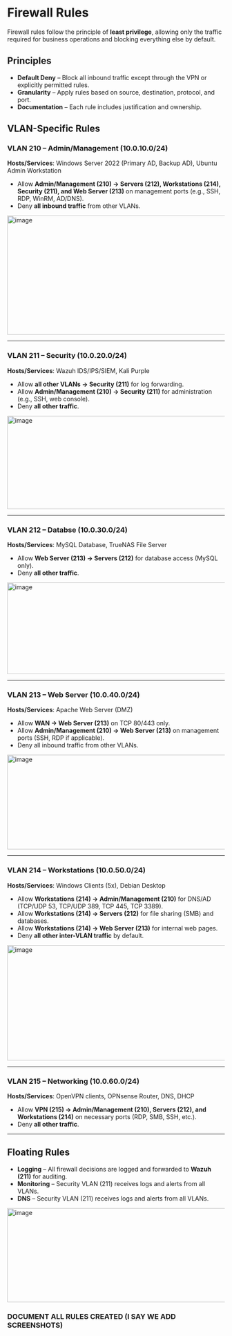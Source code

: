# Firewall Rules

Firewall rules follow the principle of **least privilege**, allowing only the traffic required for business operations and blocking everything else by default.

## Principles
- **Default Deny** – Block all inbound traffic except through the VPN or explicitly permitted rules.  
- **Granularity** – Apply rules based on source, destination, protocol, and port.  
- **Documentation** – Each rule includes justification and ownership.  

## VLAN-Specific Rules

### VLAN 210 – Admin/Management (10.0.10.0/24)
**Hosts/Services**: Windows Server 2022 (Primary AD, Backup AD), Ubuntu Admin Workstation  
- Allow **Admin/Management (210) → Servers (212), Workstations (214), Security (211), and Web Server (213)** on management ports (e.g., SSH, RDP, WinRM, AD/DNS).  
- Deny **all inbound traffic** from other VLANs.
<img width="512" height="276" alt="image" src="https://github.com/user-attachments/assets/1bf37786-f48f-4a2a-9b89-e797613ab6dc" />


---

### VLAN 211 – Security (10.0.20.0/24)
**Hosts/Services**: Wazuh IDS/IPS/SIEM, Kali Purple  
- Allow **all other VLANs → Security (211)** for log forwarding.  
- Allow **Admin/Management (210) → Security (211)** for administration (e.g., SSH, web console).  
- Deny **all other traffic**.
<img width="518" height="216" alt="image" src="https://github.com/user-attachments/assets/2ac7544d-bf2d-4c7d-b6d4-5b61aa8f6908" />


---

### VLAN 212 – Databse (10.0.30.0/24)
**Hosts/Services**: MySQL Database, TrueNAS File Server   
- Allow **Web Server (213) → Servers (212)** for database access (MySQL only).  
- Deny **all other traffic**.
<img width="515" height="212" alt="image" src="https://github.com/user-attachments/assets/2e985843-347d-4012-8e68-89f41400fd9e" />


---

### VLAN 213 – Web Server (10.0.40.0/24)
**Hosts/Services**: Apache Web Server (DMZ)  
- Allow **WAN → Web Server (213)** on TCP 80/443 only.  
- Allow **Admin/Management (210) → Web Server (213)** on management ports (SSH, RDP if applicable).  
- Deny all inbound traffic from other VLANs.
<img width="514" height="219" alt="image" src="https://github.com/user-attachments/assets/5048aa93-7cc7-403c-b0b1-651edc105a86" />


---

### VLAN 214 – Workstations (10.0.50.0/24)
**Hosts/Services**: Windows Clients (5x), Debian Desktop  
- Allow **Workstations (214) → Admin/Management (210)** for DNS/AD (TCP/UDP 53, TCP/UDP 389, TCP 445, TCP 3389).  
- Allow **Workstations (214) → Servers (212)** for file sharing (SMB) and databases.  
- Allow **Workstations (214) → Web Server (213)** for internal web pages.  
- Deny **all other inter-VLAN traffic** by default.
<img width="518" height="267" alt="image" src="https://github.com/user-attachments/assets/4018ad60-56c5-4aee-9a04-3eeef7f2edfc" />


---

### VLAN 215 – Networking (10.0.60.0/24)
**Hosts/Services**: OpenVPN clients, OPNsense Router, DNS, DHCP  
- Allow **VPN (215) → Admin/Management (210), Servers (212), and Workstations (214)** on necessary ports (RDP, SMB, SSH, etc.).  
- Deny **all other traffic**.  

---

## Floating Rules 
- **Logging** – All firewall decisions are logged and forwarded to **Wazuh (211)** for auditing.  
- **Monitoring** – Security VLAN (211) receives logs and alerts from all VLANs.
- **DNS** – Security VLAN (211) receives logs and alerts from all VLANs.
<img width="521" height="218" alt="image" src="https://github.com/user-attachments/assets/2e9ee374-7ca5-43d2-b39e-cd884b685bec" />


### DOCUMENT ALL RULES CREATED (I SAY WE ADD SCREENSHOTS)
